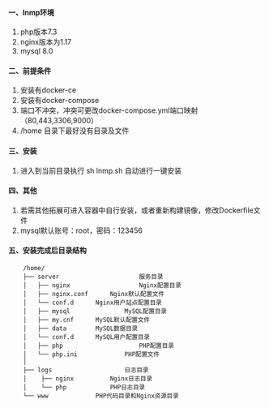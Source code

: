 #### 一、lnmp环境

1. php版本7.3
2. nginx版本为1.17
3. mysql 8.0

#### 二、前提条件

1. 安装有docker-ce
2. 安装有docker-compose
3. 端口不冲突，冲突可更改docker-compose.yml端口映射（80,443,3306,9000）
4. /home 目录下最好没有目录及文件

#### 三、安装

1. 进入到当前目录执行 sh lnmp.sh 自动进行一键安装

#### 四、其他

1. 若需其他拓展可进入容器中自行安装，或者重新构建镜像，修改Dockerfile文件
2. mysql默认账号：root，密码：123456
	
#### 五、安装完成后目录结构
		/home/
		├── server                      服务目录
		│   ├── nginx                 	Nginx配置目录
		│	├── nginx.conf		Nginx默认配置文件
		│	└── conf.d		Nginx用户站点配置目录
		│   ├── mysql              	MySQL配置目录
		│	├── my.cnf		MySQL默认配置文件
		│	├── data		MySQL数据目录
		│	└── conf.d		MySQL用户配置目录
		│   ├── php                 	PHP配置目录
		│	└── php.ini             PHP配置文件
		│
		├── logs                  	日志目录
		│    ├── nginx			Nginx日志目录
		│    └── php			PHP日志目录
		└── www 			PHP代码目录和Nginx资源目录
